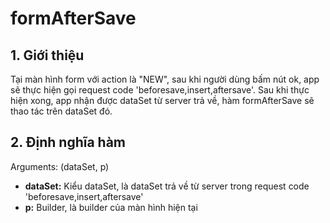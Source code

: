 # formAfterSave

## 1. Giới thiệu

Tại màn hình form với action là "NEW", sau khi người dùng bấm nút ok, app sẽ thực hiện gọi request code 'beforesave,insert,aftersave'. Sau khi thực hiện xong, app nhận được dataSet từ server trả về, hàm formAfterSave sẽ thao tác trên dataSet đó.

## 2. Định nghĩa hàm

Arguments: (dataSet, p)

* **dataSet:** Kiểu dataSet, là dataSet trả về từ server trong request code 'beforesave,insert,aftersave'
* **p:** Builder, là builder của màn hình hiện tại
